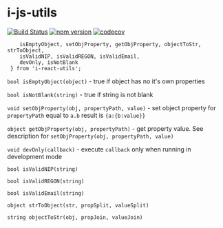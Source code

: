 # i-js-utils


[![Build Status](https://travis-ci.org/m-szalik/i-js-utils.svg?branch=master)](https://travis-ci.org/m-szalik/i-js-utils)
[![npm version](https://badge.fury.io/js/i-js-utils.svg)](https://badge.fury.io/js/i-js-utils)
[![codecov](https://codecov.io/gh/m-szalik/i-js-utils/branch/master/graph/badge.svg)](https://codecov.io/gh/m-szalik/i-js-utils)


```import {
    isEmptyObject, setObjProperty, getObjProperty, objectToStr, strToObject,
    isValidNIP, isValidREGON, isValidEmail, 
    devOnly, isNotBlank
 } from 'i-react-utils';
 ```

`bool isEmptyObject(object)` - true if object has no it's own properties

`bool isNotBlank(string)` - true if string is not blank

`void setObjProperty(obj, propertyPath, value)` - set object property for `propertyPath` equal to `a.b` result is `{a:{b:value}}`

`object getObjProperty(obj, propertyPath)` - get property value. See description for `setObjProperty(obj, propertyPath, value)`

`void devOnly(callback)` - execute `callback` only when running in development mode

`bool isValidNIP(string)`

`bool isValidREGON(string)`

`bool isValidEmail(string)`

`object strToObject(str, propSplit, valueSplit)`

`string objectToStr(obj, propJoin, valueJoin)`
